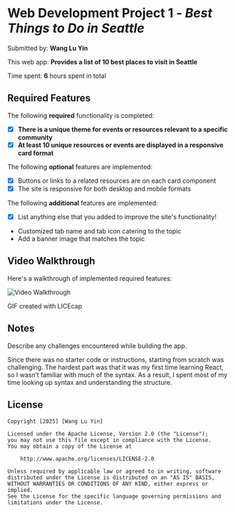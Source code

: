 # Web Development Project 1 - *Best Things to Do in Seattle*

Submitted by: **Wang Lu Yin**

This web app: **Provides a list of 10 best places to visit in Seattle**

Time spent: **6** hours spent in total

## Required Features

The following **required** functionality is completed:

- [x] **There is a unique theme for events or resources relevant to a specific community**
- [x] **At least 10 unique resources or events are displayed in a responsive card format**

The following **optional** features are implemented:

- [x] Buttons or links to a related resources are on each card component
- [x] The site is responsive for both desktop and mobile formats

The following **additional** features are implemented:

* [x] List anything else that you added to improve the site's functionality!
- Customized tab name and tab icon catering to the topic
- Add a banner image that matches the topic

## Video Walkthrough

Here's a walkthrough of implemented required features:

<img src='img/web102_pj1.gif' title='Video Walkthrough' width='' alt='Video Walkthrough' />

<!-- Replace this with whatever GIF tool you used! -->
GIF created with LICEcap  
<!-- Recommended tools:
[Kap](https://getkap.co/) for macOS
[ScreenToGif](https://www.screentogif.com/) for Windows
[peek](https://github.com/phw/peek) for Linux. -->

## Notes

Describe any challenges encountered while building the app.

Since there was no starter code or instructions, starting from scratch was challenging. The hardest part was that it was my first time learning React, so I wasn’t familiar with much of the syntax. As a result, I spent most of my time looking up syntax and understanding the structure.

## License

    Copyright [2025] [Wang Lu Yin]

    Licensed under the Apache License, Version 2.0 (the "License");
    you may not use this file except in compliance with the License.
    You may obtain a copy of the License at

        http://www.apache.org/licenses/LICENSE-2.0

    Unless required by applicable law or agreed to in writing, software
    distributed under the License is distributed on an "AS IS" BASIS,
    WITHOUT WARRANTIES OR CONDITIONS OF ANY KIND, either express or implied.
    See the License for the specific language governing permissions and
    limitations under the License.